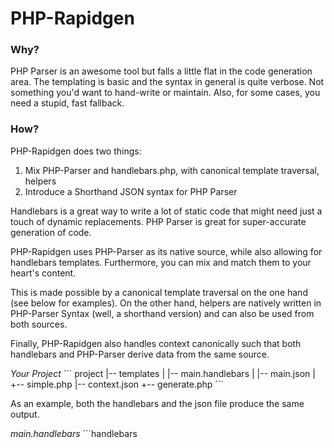 PHP-Rapidgen
============

### Why?

PHP Parser is an awesome tool but falls a little flat in the code generation area.
The templating is basic and the syntax in general is quite verbose. Not something
you'd want to hand-write or maintain. Also, for some cases, you need a stupid,
fast fallback.

### How?

PHP-Rapidgen does two things:

1. Mix PHP-Parser and handlebars.php, with canonical template traversal, helpers
2. Introduce a Shorthand JSON syntax for PHP Parser

Handlebars is a great way to write a lot of static code that might need just a
touch of dynamic replacements. PHP Parser is great for super-accurate generation
of code.

PHP-Rapidgen uses PHP-Parser as its native source, while also allowing for handlebars
templates. Furthermore, you can mix and match them to your heart's content.

This is made possible by a canonical template traversal on the one hand (see below
for examples). On the other hand, helpers are natively written in PHP-Parser Syntax
(well, a shorthand version) and can also be used from both sources.

Finally, PHP-Rapidgen also handles context canonically such that both handlebars
and PHP-Parser derive data from the same source.

*Your Project*
´´´
project
|-- templates
|    |-- main.handlebars
|    |-- main.json
|    +-- simple.php
|-- context.json
+-- generate.php
´´´

As an example, both the handlebars and the json file produce the same output.

*main.handlebars*
´´´handlebars
<?php
{{#credits class.credits}}
class processor_{{class.id}} extends {{class.parent}}
{
	public function info()
	{
		return {{#array class.info}};
	}
}
´´´

Notes:
- #array calls on the same canonical helper as '{"h.array":...}' below
- The main benefit here is object traversal when compared to native PHP-Parser templates

*main.json*
´´´json
[
{
	"f.class":[
		{"h.concat":["my_class_",{"c":"class.id"}]},
		{
			"stmts":[
				{"f.method":["__construct",{"stmts":[{"st.Return":[{"h.array":{"c":"class.info"}}]}]}]},
			],
			"extend":{"c":"class.parent"}
		},
		{
			"comments":[{"h.credits":{"c":"class.credits"}}]
		}
	]
}
]
´´´

Notes:
- The basic structure is always '{"command":[/* input */]}'
- The dot notation emulates javascript syntax for object traversal
- Shorthands are used extensively, ie. f is the 'PHPParser_BuilderFactory'
- The input for each command corresponds with the PHP Parser method arguments

*context.json*
´´´json
{
	"class": {
		"id": "myname",
		"info": {
			"name": "My Class",
			"type": "a class"
		}
		"parent": "myparent",
		"credits": {
			"author": "David Deutsch",
			"package": "PHP-Rapidgen",
			"copyright": "(c) David Deutsch 2013",
			"license": "GNU GPL v3.0"
		}
	}
}
´´´

*generate.php*
´´´php
RapidGenerator::configure();

RapidGenerator::context(
	json_decode( file_get_contents(__DIR__.'/context.json')
);

RapidGenerator::convert(
	__DIR__.'/templates/main.json',
	__DIR__.'/output.php'
)
´´´
